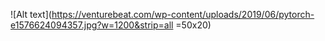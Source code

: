 ![Alt text](https://venturebeat.com/wp-content/uploads/2019/06/pytorch-e1576624094357.jpg?w=1200&strip=all =50x20)
